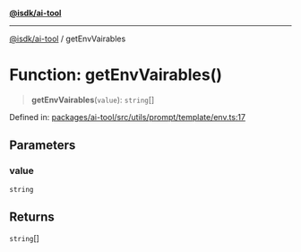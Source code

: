 [**@isdk/ai-tool**](../README.md)

***

[@isdk/ai-tool](../globals.md) / getEnvVairables

# Function: getEnvVairables()

> **getEnvVairables**(`value`): `string`[]

Defined in: [packages/ai-tool/src/utils/prompt/template/env.ts:17](https://github.com/isdk/ai-tool.js/blob/760349925bceb5de6b4188926a13bfb3f0ce4ced/src/utils/prompt/template/env.ts#L17)

## Parameters

### value

`string`

## Returns

`string`[]

